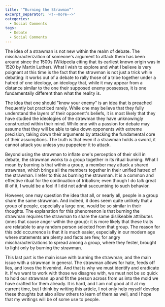 ```yaml
---
title: '“Burning the Strawman”'
excerpt_separator: '<!--more-->'
categories:
  - Social Comments
tags:
  - Debate
  - Social Comments
---
```


The idea of a strawman is not new within the realm of debate. The mischaracterization of someone's argument to attack them has been around since the 1500s (Wikipedia citing that its earliest known origin was in 1520 by Martin Luther). What I wish to explore and what I believe is very poignant at this time is the fact that the strawman is not just a trick while debating: it works out of a debate to rally those of a tribe together under a hatred of one ideology, an ideology that, while it may appear from a distance similar to the one their supposed enemy possesses, it is one fundamentally different than what the reality is.

The idea that one should "know your enemy" is an idea that is preached frequently but practiced rarely. While one may believe that they fully understand the layers of their opponent's beliefs, it is most likely that they have studied the ideologies of the strawman they have unknowingly constructed within their mind. While one with a passion for debate may assume that they will be able to take down opponents with extreme precision, taking down their arguments by attacking the fundamental core of their assumptions. The truth is that even if a strawman holds a sword, it cannot attack you unless you puppeteer it to attack.

Beyond using the strawman to inflate one's perception of their skill in debate, the strawman works to a group together in its ritual burning. What I mean by burning is that within a group, a member may attack a shared strawman, which brings all the members together in their unified hatred of the strawman. I refer to this as burning the strawman. It is a common and effective ritual for the continuation of tribalism; even though I do talk great ill of it, I would be a fool if I did not admit succumbing to such behavior.

However, one may question the idea that all, or nearly all, people in a group share the same strawman. And indeed, it does seem quite unlikely that a group of people, especially a large one, would be so similar in their thoughts. The explanation for this phenomenon is that burning the strawman requires the strawman to share the same dislikeable attributes (ones that cause anger within the group): it is more likely that these traits are relatable to any random person selected from that group. The reason for this odd occurrence is that it is much easier, especially in our modern age where statements are plenty and facts are few, for angry mischaracterizations to spread among a group, where they fester, brought to light only by burning the strawman.

This last part is the main issue with burning the strawman; and the main issue with a strawman in general. The strawman allows for hate, feeds off lies, and loves the hivemind. And that is why we must identify and eradicate it. If we want to work with those we disagree with, we must not be so quick to hold our strawman up and fit the person across from us into the mold we have crafted for them already. It is hard, and I am not good at it at my current time, but I think by writing this article, I not only help myself develop these thoughts but also allow others to learn of them as well, and I hope that my writings will be of some use to people.
